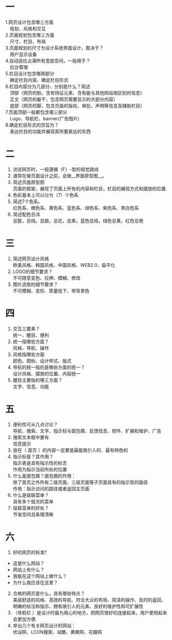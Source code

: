 # 一  
1.网页设计包含哪三方面  
　规划、风格和交互  
2.页面规划包含哪三方面  
　尺寸、栏目、布局  
3.页面规划的尺寸为设计系统界面设计，取决于？  
　用户显示设备  
4.自动适应占满所有宽度空间，一般用于？  
　后台管理  
5.栏目设计包含哪两部分  
　确定栏目内容、确定栏目形式  
6.栏目内容分为几部分，分别是什么？简述  
　顶部（网页的脸，含有特征元素、含有能与其他网站相区别的信息）  
　正文（网页的躯干，包含网页需要显示的大部分内容）  
　底部（网页的脚，包含页面的版权、审批、声明等信息及辅助栏目）  
7.页面顶部一般都包含哪三部分  
　Logo、导航栏、banner(广告图片)  
8.确定栏目形式的宗旨为？  
　表达栏目的功能并展现其所要表达的东西  

# 二  
1.	浏览网页时，一般遵循（F）-型的视觉路线  
2.	通常在做页面设计之前，会做__界面原型图__。  
3.	简述页面原型图  
页面的框架，展现了页面上所有的内容和栏目，栏目的展现方式和摆放的位置.  
4.	色彩基本上可以分为（7）个色系  
5.	简述7个色系。  
红色系、橙色系、黄色系、蓝色系、绿色系、紫色系、黑白色系  
6.	简述配色忌讳  
忌脏，忌纯，忌跳，忌花，忌素，蓝色忌纯，绿色忌黄，红色忌艳  
# 三
1.	简述网页设计风格  
欧美风格、韩国风格、中国风格、WEB2.0、扁平化  
2.	LOGO的细节要求？  
不可随意变色、拉伸、模糊、修改  
3.	图片选取的细节要求？  
不可模糊、变形、质量低下、带背景色  
# 四  
1.	交互三要素？  
统一、醒目、便利  
2.	统一指哪些方面？  
风格、导航、操作  
3.	风格指哪些方面  
颜色、图标、设计样式、版式  
4.	导航的统一指的是哪些方面的统一？  
设计风格、摆放的位置、内容统一  
5.	醒目主要指的哪三方面？  
文字、信息、功能  
# 五  
1.	便利性可从几点讨论？  
导航、搜索、文字、指示标与面包屑、反馈信息、控件、扩展和维护、广告  
2.	搜索文本框中要有  
信息提示  
3.	放在（ 首页	）的内容一定要是最能吸引人的、最有特色的  
4.	指示标是？其作用？  
指示表是具有指示性的标志  
作用为指示当前所处的位置
5.	什么是面包屑？面包屑的作用：  
除了首页之外所有二级页面、三级页面等子页面具有的指示型的路径  
作用：指示访问的路径或者返回主页面  
6.	什么是级联菜单？  
  具有多个层次的菜单
7.	级联菜单的好处？  
节省空间且条理清晰
# 六  
1.	好的网页的标准?  
- 这是什么网站？
- 网站上有什么？
- 我能在这个网站上做什么？
- 为什么我应该在这里？
2.	合格的网页是什么，具有哪些特点？  
美丽舒适的风格、高效的导航、符合大众的布局、简洁的操作、及时的返回、明确的标注和指示、拥有吸引人的元素、良好的维护性和可扩展性  
3.	（导航栏 ）是设计时最为用心的地方，把网页很好的连接起来，用户使用起来会更加方便.  
4.	举出几个有关网页设计的网站：  
优设网、LCON搜索、站酷、黄蜂网、花瓣网

